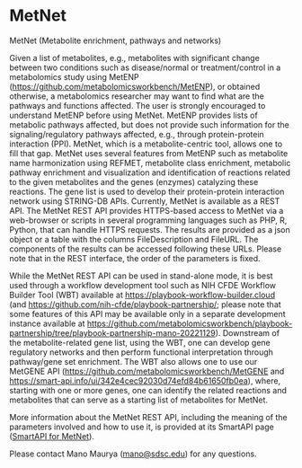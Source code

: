# MetNet
MetNet (Metabolite enrichment, pathways and networks)

Given a list of metabolites, e.g., metabolites with significant change between two conditions such as disease/normal or treatment/control in a metabolomics study using MetENP (https://github.com/metabolomicsworkbench/MetENP), or obtained otherwise, a metabolomics researcher may want to find what are the pathways and functions affected. The user is strongly encouraged to understand MetENP before using MetNet. MetENP provides lists of metabolic pathways affected, but does not provide such information for the signaling/regulatory pathways affected, e.g., through protein-protein interaction (PPI). MetNet, which is a metabolite-centric tool, allows one to fill that gap. MetNet uses several features from MetENP such as metabolite name harmonization using REFMET, metabolite class enrichment, metabolic pathway enrichment and visualization and identification of reactions related to the given metabolites and the genes (enzymes) catalyzing these reactions. The gene list is used to develop their protein-protein interaction network using STRING-DB APIs. Currently, MetNet is available as a REST API. The MetNet REST API provides HTTPS-based access to MetNet via a web-browser or scripts in several programming languages such as PHP, R, Python, that can handle HTTPS requests. The results are provided as a json object or a table with the columns FileDescription and FileURL. The components of the results can be accessed following these URLs. Please note that in the REST interface, the order of the parameters is fixed.

While the MetNet REST API can be used in stand-alone mode, it is best used through a workflow development tool such as NIH CFDE Workflow Builder Tool (WBT) available at https://playbook-workflow-builder.cloud (and https://github.com/nih-cfde/playbook-partnership/; please note that some features of this API may be available only in a separate development instance available at https://github.com/metabolomicsworkbench/playbook-partnership/tree/playbook-partnership-mano-20221129). Downstream of the metabolite-related gene list, using the WBT, one can develop gene regulatory networks and then perform functional interpretation through pathway/gene set enrichment. The WBT also allows one to use our MetGENE API (https://github.com/metabolomicsworkbench/MetGENE and https://smart-api.info/ui/342e4cec92030d74efd84b61650fb0ea), where, starting with one or more genes, one can identify the related reactions and metabolites that can serve as a starting list of metabolites for MetNet. 

More information about the MetNet REST API, including the meaning of the parameters involved and how to use it, is provided at its SmartAPI page (<a href="https://smart-api.info/ui/342e4cec92030d74efd84b61650fb0ea">SmartAPI for MetNet</a>).

Please contact Mano Maurya (mano@sdsc.edu) for any questions.
